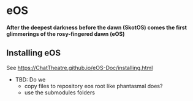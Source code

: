 # eOS

**After the deepest darkness before the dawn (SkotOS) comes the first glimmerings of the rosy-fingered dawn (eOS)**

## Installing eOS

See https://ChatTheatre.github.io/eOS-Doc/installing.html

* TBD: Do we
   * copy files to repository eos root like phantasmal does?
   * use the submodules folders
